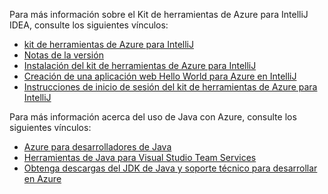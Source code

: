 Para más información sobre el Kit de herramientas de Azure para IntelliJ IDEA, consulte los siguientes vínculos: 

* [kit de herramientas de Azure para IntelliJ](../intellij/azure-toolkit-for-intellij.md) 
* [Notas de la versión](https://github.com/Microsoft/azure-tools-for-java/releases) 
* [Instalación del kit de herramientas de Azure para IntelliJ](../intellij/azure-toolkit-for-intellij-installation.md) 
* [Creación de una aplicación web Hello World para Azure en IntelliJ](../intellij/azure-toolkit-for-intellij-create-hello-world-web-app.md) 
* [Instrucciones de inicio de sesión del kit de herramientas de Azure para IntelliJ](../intellij/azure-toolkit-for-intellij-sign-in-instructions.md) 

Para más información acerca del uso de Java con Azure, consulte los siguientes vínculos: 

* [Azure para desarrolladores de Java](https://docs.microsoft.com/java/azure/) 
* [Herramientas de Java para Visual Studio Team Services](https://java.visualstudio.com/) 
* [Obtenga descargas del JDK de Java y soporte técnico para desarrollar en Azure](https://aka.ms/azure-jdks)
<!-- TODO: Add URLs for Java in VSCode here --> 
